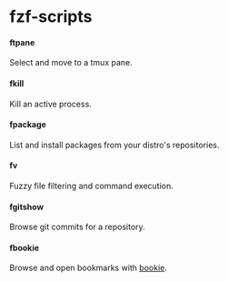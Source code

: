 # fzf-scripts

#### ftpane
Select and move to a tmux pane.

#### fkill
Kill an active process.

#### fpackage
List and install packages from your distro's repositories.

#### fv
Fuzzy file filtering and command execution.

#### fgitshow
Browse git commits for a repository.

#### fbookie
Browse and open bookmarks with [bookie](https://www.github.com/miroslavvidovic/bookie).
